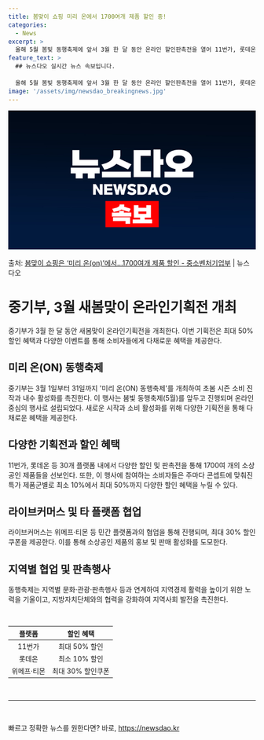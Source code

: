 ```yaml
---
title: 봄맞이 쇼핑 미리 온에서 1700여개 제품 할인 중!
categories:
  - News
excerpt: >
  올해 5월 봄빛 동행축제에 앞서 3월 한 달 동안 온라인 할인판촉전을 열어 11번가, 롯데온 등 30개 플랫…
feature_text: >
  ## 뉴스다오 실시간 뉴스 속보입니다.

  올해 5월 봄빛 동행축제에 앞서 3월 한 달 동안 온라인 할인판촉전을 열어 11번가, 롯데온 등 30개 플랫…
image: '/assets/img/newsdao_breakingnews.jpg'
---
```


![뉴스다오 속보](/assets/img/newsdao_breakingnews.jpg)

<p>출처: <a href="https://newsdao.kr/3240" rel="dofollow">봄맞이 쇼핑은 ‘미리 온(on)’에서…1700여개 제품 할인 - 중소벤처기업부</a> | 뉴스다오</p>

<h1>중기부, 3월 새봄맞이 온라인기획전 개최</h1>
<p data-ke-size="size16">중기부가 3월 한 달 동안 새봄맞이 온라인기획전을 개최한다. 이번 기획전은 최대 50% 할인 혜택과 다양한 이벤트를 통해 소비자들에게 다채로운 혜택을 제공한다.</p>

<h2 data-ke-size="size26">미리 온(ON) 동행축제</h2>
<p data-ke-size="size16">중기부는 3월 1일부터 31일까지 '미리 온(ON) 동행축제'를 개최하여 초봄 시즌 소비 진작과 내수 활성화를 촉진한다. 이 행사는 봄빛 동행축제(5월)를 앞두고 진행되며 온라인 중심의 행사로 설립되었다. 새로운 시작과 소비 활성화를 위해 다양한 기획전을 통해 다채로운 혜택을 제공한다.</p>

<h2 data-ke-size="size26">다양한 기획전과 할인 혜택</h2>
<p data-ke-size="size16">11번가, 롯데온 등 30개 플랫폼 내에서 다양한 할인 및 판촉전을 통해 1700여 개의 소상공인 제품들을 선보인다. 또한, 이 행사에 참여하는 소비자들은 주마다 콘셉트에 맞춰진 특가 제품군별로 최소 10%에서 최대 50%까지 다양한 할인 혜택을 누릴 수 있다.</p>

<h2 data-ke-size="size26">라이브커머스 및 타 플랫폼 협업</h2>
<p data-ke-size="size16">라이브커머스는 위메프·티몬 등 민간 플랫폼과의 협업을 통해 진행되며, 최대 30% 할인쿠폰을 제공한다. 이를 통해 소상공인 제품의 홍보 및 판매 활성화를 도모한다.</p>

<h2 data-ke-size="size26">지역별 협업 및 판촉행사</h2>
<p data-ke-size="size16">동행축제는 지역별 문화·관광·판촉행사 등과 연계하여 지역경제 활력을 높이기 위한 노력을 기울이고, 지방자치단체와의 협력을 강화하여 지역사회 발전을 촉진한다.</p>
<p data-ke-size="size16">&nbsp;</p>

<table>
	<thead>
		<tr>
			<th style="text-align: center;">플랫폼</th>
			<th style="text-align: center;">할인 혜택</th>
		</tr>
	</thead>
	<tbody>
		<tr>
			<td style="text-align: center;">11번가</td>
			<td style="text-align: center;">최대 50% 할인</td>
		</tr>
		<tr>
			<td style="text-align: center;">롯데온</td>
			<td style="text-align: center;">최소 10% 할인</td>
		</tr>
		<tr>
			<td style="text-align: center;">위메프·티몬</td>
			<td style="text-align: center;">최대 30% 할인쿠폰</td>
		</tr>
	</tbody>
</table>
<p data-ke-size="size16">&nbsp;</p>
<hr>
<p data-ke-size="size16">&nbsp;</p> 

빠르고 정확한 뉴스를 원한다면? 바로, <a href="https://newsdao.kr" rel="dofollow">https://newsdao.kr</a>


